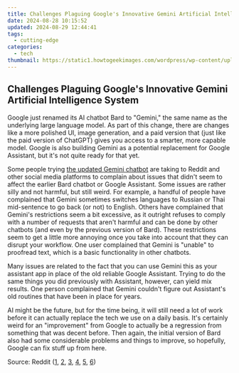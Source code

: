 ```yaml
---
title: Challenges Plaguing Google's Innovative Gemini Artificial Intelligence System
date: 2024-08-28 10:15:52
updated: 2024-08-29 12:44:41
tags:
  - cutting-edge
categories:
  - tech
thumbnail: https://static1.howtogeekimages.com/wordpress/wp-content/uploads/2024/02/google-bard-gemini-hero.jpg
---
```


## Challenges Plaguing Google's Innovative Gemini Artificial Intelligence System

Google just renamed its AI chatbot Bard to "Gemini," the same name as the underlying large language model. As part of this change, there are changes like a more polished UI, image generation, and a paid version that (just like the paid version of ChatGPT) gives you access to a smarter, more capable model. Google is also building Gemini as a potential replacement for Google Assistant, but it's not quite ready for that yet.

 Some people trying [the updated Gemini chatbot](https://location-social.techidaily.com/does-find-my-friends-work-on-vivo-x90s-drfone-by-drfone-virtual-android/) are taking to Reddit and other social media platforms to complain about issues that didn't seem to affect the earlier Bard chatbot or Google Assistant. Some issues are rather silly and not harmful, but still weird. For example, a handful of people have complained that Gemini sometimes switches languages to Russian or Thai mid-sentence to go back (or not) to English. Others have complained that Gemini's restrictions seem a bit excessive, as it outright refuses to comply with a number of requests that aren't harmful and can be done by other chatbots (and even by the previous version of Bard). These restrictions seem to get a little more annoying once you take into account that they can disrupt your workflow. One user complained that Gemini is "unable" to proofread text, which is a basic functionality in other chatbots.

 Many issues are related to the fact that you can use Gemini this as your assistant app in place of the old reliable Google Assistant. Trying to do the same things you did previously with Assistant, however, can yield mix results. One person complained that Gemini couldn't figure out Assistant's old routines that have been in place for years.

 AI might be the future, but for the time being, it will still need a lot of work before it can actually replace the tech we use on a daily basis. It's certainly weird for an "improvement" from Google to actually be a regression from something that was decent before. Then again, the initial version of Bard also had some considerable problems and things to improve, so hopefully, Google can fix stuff up from here.

 Source: Reddit ([1](https://www.reddit.com/r/GooglePixel/comments/1aoye0n/gemini%5Fwarning%5Ffor%5Fthose%5Fusing%5Fassistant%5Froutines/), [2](https://www.reddit.com/r/GooglePixel/comments/1am78gp/gemini%5Fupdate%5Fbroke%5Fgoogle%5Fassistant%5Finstead%5Fof/?share%5Fid=0QatimrkQxq9ADVwxsMlR&utm%5Fcontent=1&utm%5Fmedium=ios%5Fapp&utm%5Fname=iossmf&utm%5Fsource=share&utm%5Fterm=22), [3](https://www.reddit.com/r/GoogleGeminiAI/comments/1am8qi4/i%5Fswitched%5Fto%5Fgemini%5Fand%5Fimmediately%5Fswitch%5Fback/?share%5Fid=OK6XWTFR3AvJx3WLn5A9z&utm%5Fcontent=1&utm%5Fmedium=ios%5Fapp&utm%5Fname=iossmf&utm%5Fsource=share&utm%5Fterm=22), [4](https://www.reddit.com/r/GoogleGeminiAI/comments/1aor0yp/gemini%5Fadvanced%5Fim%5Funable%5Fto%5Fhelp%5Fyou%5Fwith%5Fthat/), [5](https://www.reddit.com/r/GoogleGeminiAI/comments/1aoa453/gemini%5Fsuddenly%5Fspeaks%5Fthai%5Fat%5Fthe%5Fend%5Fof%5Fthe/), [6](https://www.reddit.com/r/GoogleGeminiAI/comments/1ankl1n/what%5Fis%5Fthis%5Fand%5Fwhy%5Fdid%5Fit%5Fhappen/))

<ins class="adsbygoogle"
     style="display:block"
     data-ad-format="autorelaxed"
     data-ad-client="ca-pub-7571918770474297"
     data-ad-slot="1223367746"></ins>



<ins class="adsbygoogle"
     style="display:block"
     data-ad-client="ca-pub-7571918770474297"
     data-ad-slot="8358498916"
     data-ad-format="auto"
     data-full-width-responsive="true"></ins>
